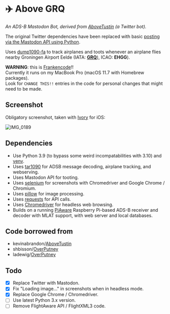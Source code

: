 # ✈️ Above GRQ

*An ADS-B Mastodon Bot, derived from [AboveTustin](https://github.com/kevinabrandon/AboveTustin) (a Twitter bot).*

The original Twitter dependencies have been replaced with basic [posting via the Mastodon API using Python](https://roytang.net/2021/11/mastodon-api-python/).

Uses [dump1090-fa](https://github.com/flightaware/dump1090) to track airplanes and toots whenever an airplane flies nearby Groningen Airport Eelde (IATA: **[GRQ](https://www.wikiwand.com/en/Groningen_Airport_Eelde)**), ICAO: **EHGG**).

**WARNING**: this is [Frankencode](https://www.urbandictionary.com/define.php?term=Frankencode)!!\
Currently it runs on my MacBook Pro (macOS 11.7 with Homebrew packages).\
Look for `CHANGE THIS!!` entries in the code for personal changes that might need to be made.

## Screenshot

Obligatory screenshot, taken with [Ivory](https://tapbots.com/ivory/) for iOS:

![IMG_0189](https://user-images.githubusercontent.com/519955/217902537-7371c254-55d5-4ccc-a179-db6b1c48c952.jpg)

## Dependencies

- Use Python 3.9 (to bypass some weird incompatabilities with 3.10) and [venv](https://docs.python.org/3/library/venv.html).
- Uses [tar1090](https://github.com/wiedehopf/tar1090) for ADSB message decoding, airplane tracking, and webserving.
- Uses Mastodon API for tooting.
- Uses [selenium](https://pypi.python.org/pypi/selenium) for screenshots with Chromedriver and Google Chrome / Chromium.
- Uses [pillow](https://python-pillow.org/) for image processing.
- Uses [requests](https://pypi.org/project/requests/) for API calls.
- Uses [Chromedriver](https://chromedriver.chromium.org/) for headless web browsing.
- Builds on a running [PiAware](https://flightaware.com/adsb/piaware/build) Raspberry Pi-based ADS-B receiver and decoder with MLAT support, with web server and local databases.

## Code borrowed from

- kevinabrandon/[AboveTustin](https://github.com/kevinabrandon/AboveTustin)
- shbisson/[OverPutney](https://github.com/shbisson/OverPutney)
- ladewig/[OverPutney](https://github.com/ladewig/OverPutney)

## Todo

- [x] Replace Twitter with Mastodon.
- [x] Fix "Loading image..." in screenshots when in headless mode.
- [x] Replace Google Chrome / Chromedriver.
- [ ] Use latest Python 3.x version.
- [ ] Remove FlightAware API / FlightXML3 code.
